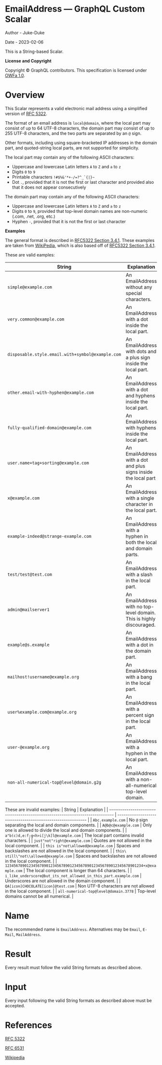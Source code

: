 # EmailAddress — GraphQL Custom Scalar

Author - Juke-Duke

Date - 2023-02-06

This is a String-based Scalar.

**License and Copyright**

Copyright © GraphQL contributors. This specification is licensed under
[OWFa 1.0](https://www.openwebfoundation.org/the-agreements/the-owf-1-0-agreements-granted-claims/owfa-1-0).

# Overview

This Scalar represents a valid electronic mail address using a simplified version of [RFC 5322](https://www.rfc-editor.org/rfc/rfc5322).

The format of an email address is `local@domain`, where the local part may consist of up to 64 UTF-8 characters, the domain part may consist of up to 255 UTF-8 characters, and the two parts are separated by an `@` sign.

Other formats, including using square-bracketed IP addresses in the domain part, and quoted-string local parts, are not supported for simplicity.

The local part may contain any of the following ASCII characters:
- Uppercase and lowercase Latin letters `A` to `Z` and `a` to `z`
- Digits `0` to `9`
- Printable characters ``!#$%&'*+-/=?^_`{|}~``
- Dot `.`, provided that it is not the first or last character and provided also that it does not appear consecutively

The domain part may contain any of the following ASCII characters:
- Uppercase and lowercase Latin letters `A` to `Z` and `a` to `z`
- Digits `0` to `9`, provided that top-level domain names are non-numeric (.com, .net, .org, etc.)
- Hyphen `-`, provided that it is not the first or last character

**Examples**

The general format is described in [RFC5322 Section 3.4.1](https://www.rfc-editor.org/rfc/rfc5322#section-3.4.1).
These examples are taken from [WikiPedia](https://en.wikipedia.org/wiki/Email_address#Examples), which is also based off of [RFC5322 Section 3.4.1](https://www.rfc-editor.org/rfc/rfc5322#section-3.4.1).

These are valid eamples:

| String                                           | Explanation                                                           |
| ------------------------------------------------ | --------------------------------------------------------------------- |
| `simple@example.com`                             | An EmailAddress without any special characters.                       |
| `very.common@example.com`                        | An EmailAddress with a dot inside the local part.                     |
| `disposable.style.email.with+symbol@example.com` | An EmailAddress with dots and a plus sign inside the local part.      |
| `other.email-with-hyphen@example.com`            | An EmailAddress with a dot and hyphens inside the local part.         |
| `fully-qualified-domain@example.com`             | An EmailAddress with hyphens inside the local part.                   |
| `user.name+tag+sorting@example.com`              | An EmailAddress with a dot and plus signs inside the local part       |
| `x@example.com`                                  | An EmailAddress with a single character in the local part.            |
| `example-indeed@strange-example.com`             | An EmailAddress with a hyphen in both the local and domain parts.     |
| `test/test@test.com`                             | An EmailAddress with a slash in the local part.                       |
| `admin@mailserver1`                              | An EmailAddress with no top-level domain. This is highly discouraged. |
| `example@s.example`                              | An EmailAddress with a dot in the domain part.                        |
| `mailhost!username@example.org`                  | An EmailAddress with a bang in the local part.                        |
| `user%example.com@example.org`                   | An EmailAddress with a percent sign in the local part.                |
| `user-@example.org`                              | An EmailAddress with a hyphen in the local part.                      |
| `non-all-numerical-top@level@domain.g2g`         | An EmailAddress with a non-all-numerical top-level domain.            |

These are invalid examples:
| String                                                                           | Explanation                                                    |
| -------------------------------------------------------------------------------- | -------------------------------------------------------------- |
| `Abc.example.com`                                                                | No `@` sign separating the local and domain components.        |
| `A@b@c@example.com`                                                              | Only one is allowed to divide the local and domain components. |
| `a"b(c)d,e:f;g<h>i[j\k]l@example.com`                                            | The local part contains invalid characters.                    |
| `just"not"right@example.com`                                                     | Quotes are not allowed in the local component.                 |
| `this is"not\allowed@example.com`                                                | Spaces and backslashes are not allowed in the local component. |
| `this\ still\"not\\allowed@example.com`                                          | Spaces and backslashes are not allowed in the local component. |
| `1234567890123456789012345678901234567890123456789012345678901234+x@example.com` | The local component is longer than 64 characters.              |
| `i_like_underscore@but_its_not_allowed_in_this_part.example.com`                 | Underscores are not allowed in the domain component.           |
| `QA[icon]CHOCOLATE[icon]@test.com`                                               | Non UTF-8 characters are not allowed in the local component.   |
| `all-numerical-top@level@domain.3778`                                            | Top-level domains cannot be all numerical.                     |


# Name

The recommended name is `EmailAddress`. Alternatives may be `Email`, `E-Mail`, `MailAddress`.

# Result

Every result must follow the valid String formats as described above.

# Input

Every input following the valid String formats as described above must be accepted.

# References

[RFC 5322](https://www.rfc-editor.org/rfc/rfc5322)

[RFC 6531](https://www.rfc-editor.org/rfc/rfc6531)

[Wikipedia](https://en.wikipedia.org/wiki/Email_address)
